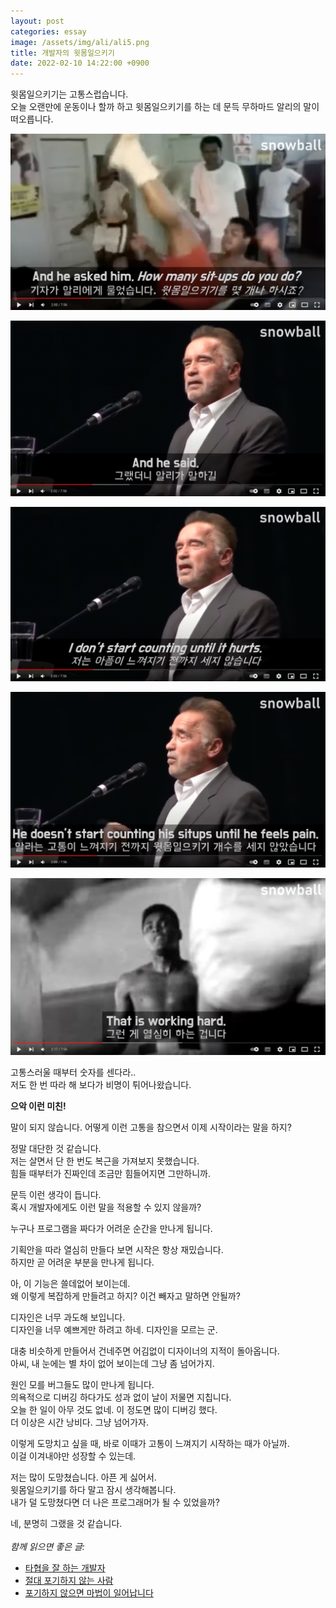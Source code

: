 ```yaml
---
layout: post
categories: essay
image: /assets/img/ali/ali5.png
title: 개발자의 윗몸일으키기
date: 2022-02-10 14:22:00 +0900
---
```


윗몸일으키기는 고통스럽습니다.  
오늘 오랜만에 운동이나 할까 하고 윗몸일으키기를 하는 데 문득 무하마드 알리의 말이 떠오릅니다.

![무하마드 알리 윗몸일으키기](/assets/img/ali/ali1.png)

![무하마드 알리 윗몸일으키기](/assets/img/ali/ali2.png)

![무하마드 알리 윗몸일으키기](/assets/img/ali/ali3.png)

![무하마드 알리 윗몸일으키기](/assets/img/ali/ali4.png)

![무하마드 알리 윗몸일으키기](/assets/img/ali/ali5.png)

고통스러울 때부터 숫자를 센다라..  
저도 한 번 따라 해 보다가 비명이 튀어나왔습니다.

**으악 이런 미친!**

말이 되지 않습니다. 어떻게 이런 고통을 참으면서 이제 시작이라는 말을 하지?

정말 대단한 것 같습니다.  
저는 살면서 단 한 번도 복근을 가져보지 못했습니다.  
힘들 때부터가 진짜인데 조금만 힘들어지면 그만하니까.

문득 이런 생각이 듭니다.  
혹시 개발자에게도 이런 말을 적용할 수 있지 않을까?

누구나 프로그램을 짜다가 어려운 순간을 만나게 됩니다.

기획안을 따라 열심히 만들다 보면 시작은 항상 재밌습니다.  
하지만 곧 어려운 부분을 만나게 됩니다.  

아, 이 기능은 쓸데없어 보이는데.  
왜 이렇게 복잡하게 만들려고 하지? 이건 빼자고 말하면 안될까?  

디자인은 너무 과도해 보입니다.  
디자인을 너무 예쁘게만 하려고 하네. 디자인을 모르는 군.

대충 비슷하게 만들어서 건네주면 어김없이 디자이너의 지적이 돌아옵니다.  
아씨, 내 눈에는 별 차이 없어 보이는데 그냥 좀 넘어가지.  

원인 모를 버그들도 많이 만나게 됩니다.  
의욕적으로 디버깅 하다가도 성과 없이 날이 저물면 지칩니다.  
오늘 한 일이 아무 것도 없네. 이 정도면 많이 디버깅 했다.  
더 이상은 시간 낭비다. 그냥 넘어가자.

이렇게 도망치고 싶을 때, 바로 이때가 고통이 느껴지기 시작하는 때가 아닐까.  
이걸 이겨내야만 성장할 수 있는데.

저는 많이 도망쳤습니다. 아픈 게 싫어서.  
윗몸일으키기를 하다 말고 잠시 생각해봅니다.  
내가 덜 도망쳤다면 더 나은 프로그래머가 될 수 있었을까?

네, 분명히 그랬을 것 같습니다.
<br>
<br>
*함께 읽으면 좋은 글:*
* [타협을 잘 하는 개발자](/essay/2024/01/17/developer-compromise.html)
* [절대 포기하지 않는 사람](https://brunch.co.kr/@buildingking/47)
* [포기하지 않으면 마법이 일어납니다](https://jeho.page/essay/2021/11/23/%ED%8F%AC%EA%B8%B0%ED%95%98%EC%A7%80-%EC%95%8A%EC%9C%BC%EB%A9%B4-%EB%A7%88%EB%B2%95%EC%9D%B4-%EC%9D%BC%EC%96%B4%EB%82%A9%EB%8B%88%EB%8B%A4.html)
